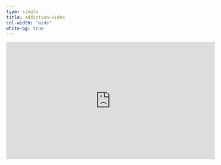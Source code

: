 ```yaml
---
type: single
title: addiction-video
col-width: "wide"
white-bg: true
---
```


<div class="medium max-vid-width">
  <div class="embed-responsive embed-responsive-16by9">
    <iframe width="560" height="315" src="https://www.youtube.com/embed/0Y59Yf9lEP0" frameborder="0" allow="accelerometer; autoplay; encrypted-media; gyroscope; picture-in-picture" allowfullscreen></iframe>
  </div>
</div>